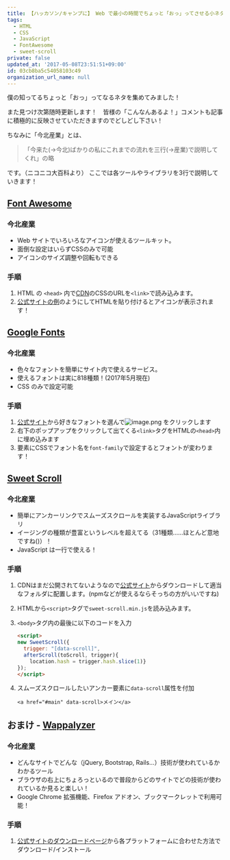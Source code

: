 ```yaml
---
title: 【ハッカソン/キャンプに】 Web で最小の時間でちょっと「おっ」ってさせる小ネタ
tags:
  - HTML
  - CSS
  - JavaScript
  - FontAwesome
  - sweet-scroll
private: false
updated_at: '2017-05-08T23:51:51+09:00'
id: 03cb8ba5c54058103c49
organization_url_name: null
---
```


僕の知ってるちょっと「おっ」ってなるネタを集めてみました！

また見つけ次第随時更新します！　皆様の「こんなんあるよ！」コメントも記事に積極的に反映させていただきますのでどしどし下さい！

ちなみに「今北産業」とは、

> 「今来た(→今北)ばかりの私にこれまでの流れを三行(→産業)で説明してくれ」の略

です。（ニコニコ大百科より）
ここでは各ツールやライブラリを3行で説明していきます！

## <i class="fa fa-cube" aria-hidden="true"></i> [Font Awesome](http://fontawesome.io/)

### <i class="fa fa-truck" aria-hidden="true"></i> 今北産業

- Web サイトでいろいろなアイコンが使えるツールキット。
- 面倒な設定はいらずCSSのみで可能
- アイコンのサイズ調整や回転もできる

### <i class="fa fa-files-o" aria-hidden="true"></i> 手順

1. HTML の `<head>` 内で[CDN](https://www.bootstrapcdn.com/fontawesome/)のCSSのURLを`<link>`で読み込みます。
2. [公式サイトの例](http://fontawesome.io/examples/)のようにしてHTMLを貼り付けるとアイコンが表示されます！

## <i class="fa fa-cube" aria-hidden="true"></i> [Google Fonts](https://fonts.google.com/)

### <i class="fa fa-truck" aria-hidden="true"></i> 今北産業
- 色々なフォントを簡単にサイト内で使えるサービス。
- 使えるフォントは実に818種類！(2017年5月現在)
- CSS のみで設定可能

### <i class="fa fa-files-o" aria-hidden="true"></i> 手順
1. [公式サイト](https://fonts.google.com/)から好きなフォントを選んで![image.png](https://qiita-image-store.s3.amazonaws.com/0/104663/093a9772-9659-a511-19d5-682121b45f63.png)
をクリックします
2. 右下のポップアップをクリックして出てくる`<link>`タグをHTMLの`<head>`内に埋め込みます
3. 要素にCSSでフォント名を`font-family`で設定するとフォントが変わります！



## <i class="fa fa-cube" aria-hidden="true"></i> [Sweet Scroll](http://tsuyoshiwada.github.io/sweet-scroll/)
### <i class="fa fa-truck" aria-hidden="true"></i> 今北産業
- 簡単にアンカーリンクでスムーズスクロールを実装するJavaScriptライブラリ
- イージングの種類が豊富というレベルを超えてる（31種類……ほとんど意地ですね()）！
- JavaScript は一行で使える！

### <i class="fa fa-files-o" aria-hidden="true"></i> 手順
1. CDNはまだ公開されてないようなので[公式サイト](http://tsuyoshiwada.github.io/sweet-scroll/)からダウンロードして適当なフォルダに配置します。(npmなどが使えるならそっちの方がいいですね)
2. HTMLから`<script>`タグで`sweet-scroll.min.js`を読み込みます。
3. `<body>`タグ内の最後に以下のコードを入力

    ```html
    <script>
    new SweetScroll({
      trigger: "[data-scroll]",
      afterScroll(toScroll, trigger){
        location.hash = trigger.hash.slice(1)}
    });
    </script>
    ```

4. スムーズスクロールしたいアンカー要素に`data-scroll`属性を付加

    ```html:例
    <a href="#main" data-scroll>メイン</a>
    ```

## <i class="fa fa-cube" aria-hidden="true"></i> おまけ - [Wappalyzer](https://wappalyzer.com/)
### <i class="fa fa-truck" aria-hidden="true"></i> 今北産業
- どんなサイトでどんな（jQuery, Bootstrap, Rails...）技術が使われているかわかるツール
- ブラウザの右上にちょろっといるので普段からどのサイトでどの技術が使われているか見ると楽しい！
- Google Chrome 拡張機能、Firefox アドオン、ブックマークレットで利用可能！

### <i class="fa fa-files-o" aria-hidden="true"></i> 手順
1. [公式サイトのダウンロードページ](https://wappalyzer.com/download)から各プラットフォームに合わせた方法でダウンロード/インストール
